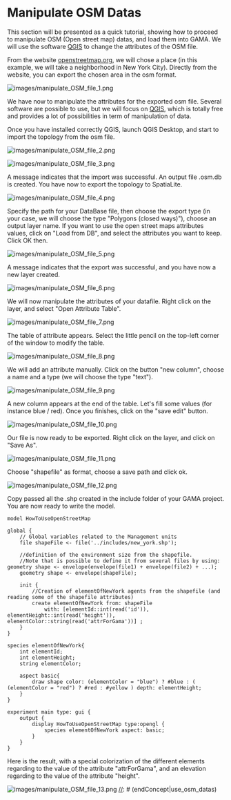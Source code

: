 [//]: # (startConcept|use_osm_datas)
[//]: # (keyword|concept_osm)
# Manipulate OSM Datas

[//]: # (keyword|concept_load_file)
This section will be presented as a quick tutorial, showing how to proceed to manipulate OSM (Open street map) datas, and load them into GAMA. We will use the software [QGIS](http://www.qgis.org/en/site/) to change the attributes of the OSM file.


From the website [openstreetmap.org](https://www.openstreetmap.org/), we will chose a place (in this example, we will take a neighborhood in New York City). Directly from the website, you can export the chosen area in the osm format.

![images/manipulate_OSM_file_1.png](resources/images/recipes/manipulate_OSM_file_1.png)

We have now to manipulate the attributes for the exported osm file.
Several software are possible to use, but we will focus on [QGIS](http://www.qgis.org/en/site/), which is totally free and provides a lot of possibilities in term of manipulation of data.

Once you have installed correctly QGIS, launch QGIS Desktop, and start to import the topology from the osm file.

![images/manipulate_OSM_file_2.png](resources/images/recipes/manipulate_OSM_file_2.png)

![images/manipulate_OSM_file_3.png](resources/images/recipes/manipulate_OSM_file_3.png)

A message indicates that the import was successful. An output file .osm.db is created. You have now to export the topology to SpatiaLite.

![images/manipulate_OSM_file_4.png](resources/images/recipes/manipulate_OSM_file_4.png)

Specify the path for your DataBase file, then choose the export type (in your case, we will choose the type "Polygons (closed ways)"), choose an output layer name. If you want to use the open street maps attributes values, click on "Load from DB", and select the attributes you want to keep. Click OK then.

![images/manipulate_OSM_file_5.png](resources/images/recipes/manipulate_OSM_file_5.png)

A message indicates that the export was successful, and you have now a new layer created.

![images/manipulate_OSM_file_6.png](resources/images/recipes/manipulate_OSM_file_6.png)

We will now manipulate the attributes of your datafile. Right click on the layer, and select "Open Attribute Table".

![images/manipulate_OSM_file_7.png](resources/images/recipes/manipulate_OSM_file_7.png)

The table of attribute appears. Select the little pencil on the top-left corner of the window to modify the table.

![images/manipulate_OSM_file_8.png](resources/images/recipes/manipulate_OSM_file_8.png)

We will add an attribute manually. Click on the button "new column", choose a name and a type (we will choose the type "text").

![images/manipulate_OSM_file_9.png](resources/images/recipes/manipulate_OSM_file_9.png)

A new column appears at the end of the table. Let's fill some values (for instance blue / red). Once you finishes, click on the "save edit" button.

![images/manipulate_OSM_file_10.png](resources/images/recipes/manipulate_OSM_file_10.png)

Our file is now ready to be exported. Right click on the layer, and click on "Save As".

![images/manipulate_OSM_file_11.png](resources/images/recipes/manipulate_OSM_file_11.png)

Choose "shapefile" as format, choose a save path and click ok.

![images/manipulate_OSM_file_12.png](resources/images/recipes/manipulate_OSM_file_12.png)

Copy passed all the .shp created in the include folder of your GAMA project. You are now ready to write the model.

[//]: # (keyword|concept_shapefile)
```
model HowToUseOpenStreetMap

global {
	// Global variables related to the Management units	
	file shapeFile <- file('../includes/new_york.shp'); 
	
	//definition of the environment size from the shapefile. 
	//Note that is possible to define it from several files by using: geometry shape <- envelope(envelope(file1) + envelope(file2) + ...);
	geometry shape <- envelope(shapeFile);
	
	init {
		//Creation of elementOfNewYork agents from the shapefile (and reading some of the shapefile attributes)
		create elementOfNewYork from: shapeFile 
			with: [elementId::int(read('id')), elementHeight::int(read('height')), elementColor::string(read('attrForGama'))] ;
    }
}
	
species elementOfNewYork{
	int elementId;
	int elementHeight;
	string elementColor;
	
	aspect basic{
		draw shape color: (elementColor = "blue") ? #blue : ( (elementColor = "red") ? #red : #yellow ) depth: elementHeight;
	}
}	

experiment main type: gui {		
	output {
		display HowToUseOpenStreetMap type:opengl {
	   		species elementOfNewYork aspect: basic; 
		}
	}
}
```

Here is the result, with a special colorization of the different elements regarding to the value of the attribute "attrForGama", and an elevation regarding to the value of the attribute "height".

![images/manipulate_OSM_file_13.png](resources/images/recipes/manipulate_OSM_file_13.png)
[//]: # (endConcept|use_osm_datas)
